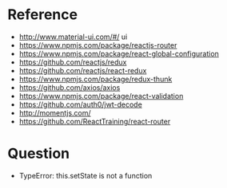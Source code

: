 # Reference 
* http://www.material-ui.com/#/
ui
* https://www.npmjs.com/package/reactjs-router
* https://www.npmjs.com/package/react-global-configuration
* https://github.com/reactjs/redux
* https://github.com/reactjs/react-redux
* https://www.npmjs.com/package/redux-thunk
* https://github.com/axios/axios
* https://www.npmjs.com/package/react-validation
* https://github.com/auth0/jwt-decode
* http://momentjs.com/
* https://github.com/ReactTraining/react-router

# Question
* TypeError: this.setState is not a function